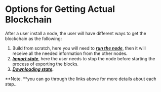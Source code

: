 # Options for Getting Actual Blockchain

After a user install a node, the user will have different ways to get the blockchain as the following:

1. Build from scratch, here you will need to [_**run the node**_](/waves-full-node/how-to-install-a-node/how-to-install-a-node.md), then it will receive all the needed information from the other nodes.
2. [_**Import state**_](/waves-full-node/options-for-getting-actual-blockchain/export-and-import-from-the-blockchain.md), here the user needs to stop the node before starting the process of exporting the blocks.
3. [_**Downloading state**_](/waves-full-node/options-for-getting-actual-blockchain/state-downloading-and-applying.md).

**Note. **you can go through the links above for more details about each step..

